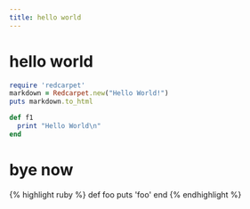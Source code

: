 ```yaml
---
title: hello world
---
```


# hello world

```ruby
require 'redcarpet'
markdown = Redcarpet.new("Hello World!")
puts markdown.to_html
```

```ruby
def f1
  print "Hello World\n"
end
```

# bye now

{% highlight ruby %}
def foo
  puts 'foo'
end
{% endhighlight %}


